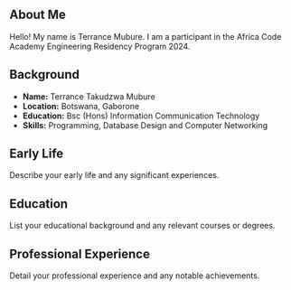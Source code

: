 ## About Me
Hello! My name is Terrance Mubure. I am a participant in the Africa Code Academy Engineering Residency Program 2024.

## Background
- **Name:** Terrance Takudzwa Mubure
- **Location:** Botswana, Gaborone
- **Education:** Bsc (Hons) Information Communication Technology
- **Skills:** Programming, Database Design and Computer Networking
  
## Early Life

Describe your early life and any significant experiences.

## Education

List your educational background and any relevant courses or degrees.

## Professional Experience

Detail your professional experience and any notable achievements.

